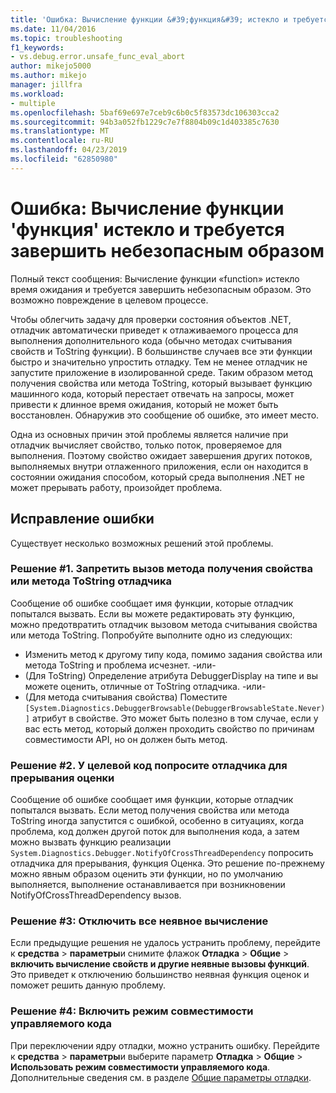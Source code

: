 ```yaml
---
title: 'Ошибка: Вычисление функции &#39;функция&#39; истекло и требуется завершить небезопасным образом | Документация Майкрософт'
ms.date: 11/04/2016
ms.topic: troubleshooting
f1_keywords:
- vs.debug.error.unsafe_func_eval_abort
author: mikejo5000
ms.author: mikejo
manager: jillfra
ms.workload:
- multiple
ms.openlocfilehash: 5baf69e697e7ceb9c6b0c5f83573dc106303cca2
ms.sourcegitcommit: 94b3a052fb1229c7e7f8804b09c1d403385c7630
ms.translationtype: MT
ms.contentlocale: ru-RU
ms.lasthandoff: 04/23/2019
ms.locfileid: "62850980"
---
```

# <a name="error-evaluating-the-function-39function39-timed-out-and-needed-to-be-aborted-in-an-unsafe-way"></a>Ошибка: Вычисление функции &#39;функция&#39; истекло и требуется завершить небезопасным образом

Полный текст сообщения: Вычисление функции «function» истекло время ожидания и требуется завершить небезопасным образом. Это возможно повреждение в целевом процессе.

Чтобы облегчить задачу для проверки состояния объектов .NET, отладчик автоматически приведет к отлаживаемого процесса для выполнения дополнительного кода (обычно методах считывания свойств и ToString функции). В большинстве случаев все эти функции быстро и значительно упростить отладку. Тем не менее отладчик не запустите приложение в изолированной среде. Таким образом метод получения свойства или метода ToString, который вызывает функцию машинного кода, который перестает отвечать на запросы, может привести к длинное время ожидания, который не может быть восстановлен. Обнаружив это сообщение об ошибке, это имеет место.

Одна из основных причин этой проблемы является наличие при отладчик вычисляет свойство, только поток, проверяемое для выполнения. Поэтому свойство ожидает завершения других потоков, выполняемых внутри отлаженного приложения, если он находится в состоянии ожидания способом, который среда выполнения .NET не может прерывать работу, произойдет проблема.

## <a name="to-correct-this-error"></a>Исправление ошибки

Существует несколько возможных решений этой проблемы.

### <a name="solution-1-prevent-the-debugger-from-calling-the-getter-property-or-tostring-method"></a>Решение #1. Запретить вызов метода получения свойства или метода ToString отладчика

Сообщение об ошибке сообщает имя функции, которые отладчик попытался вызвать. Если вы можете редактировать эту функцию, можно предотвратить отладчик вызовом метода считывания свойства или метода ToString. Попробуйте выполните одно из следующих:

* Изменить метод к другому типу кода, помимо задания свойства или метода ToString и проблема исчезнет.
    -или-
* (Для ToString) Определение атрибута DebuggerDisplay на типе и вы можете оценить, отличные от ToString отладчика.
    -или-
* (Для метода считывания свойства) Поместите `[System.Diagnostics.DebuggerBrowsable(DebuggerBrowsableState.Never)]` атрибут в свойстве. Это может быть полезно в том случае, если у вас есть метод, который должен проходить свойство по причинам совместимости API, но он должен быть метод.

### <a name="solution-2-have-the-target-code-ask-the-debugger-to-abort-the-evaluation"></a>Решение #2. У целевой код попросите отладчика для прерывания оценки

Сообщение об ошибке сообщает имя функции, которые отладчик попытался вызвать. Если метод получения свойства или метода ToString иногда запустится с ошибкой, особенно в ситуациях, когда проблема, код должен другой поток для выполнения кода, а затем можно вызвать функцию реализации `System.Diagnostics.Debugger.NotifyOfCrossThreadDependency` попросить отладчика для прерывания, функция Оценка. Это решение по-прежнему можно явным образом оценить эти функции, но по умолчанию выполняется, выполнение останавливается при возникновении NotifyOfCrossThreadDependency вызов.

### <a name="solution-3-disable-all-implicit-evaluation"></a>Решение #3: Отключить все неявное вычисление

Если предыдущие решения не удалось устранить проблему, перейдите к **средства** > **параметры**и снимите флажок **Отладка**  >   **Общие** > **включить вычисление свойств и другие неявные вызовы функций**. Это приведет к отключению большинство неявная функция оценок и поможет решить данную проблему.

### <a name="solution-4-enable-managed-compatibility-mode"></a>Решение #4: Включить режим совместимости управляемого кода

При переключении ядру отладки, можно устранить ошибку. Перейдите к **средства** > **параметры**и выберите параметр **Отладка** > **Общие**  >  **Использовать режим совместимости управляемого кода**. Дополнительные сведения см. в разделе [Общие параметры отладки](../debugger/general-debugging-options-dialog-box.md).
